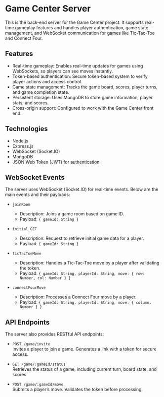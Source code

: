 <h1> Game Center Server </h1>

This is the back-end server for the Game Center project. It supports real-time gameplay features and handles player authentication, game state management, and WebSocket communication for games like Tic-Tac-Toe and Connect Four.


<h2> Features </h2>
<ul>
<li> Real-time gameplay: Enables real-time updates for games using WebSockets, so players can see moves instantly. </li>
<li> Token-based authentication: Secure token-based system to verify player actions and access control. </li>
<li> Game state management: Tracks the game board, scores, player turns, and game completion state. </li>
<li> Persistent storage: Uses MongoDB to store game information, player stats, and scores. </li>
<li> Cross-origin support: Configured to work with the Game Center front end. </li>
</ul>

<h2> Technologies </h2>
<ul>
<li> Node.js </li>
<li> Express.js </li>
<li> WebSocket (Socket.IO) </li>
<li> MongoDB </li>
<li> JSON Web Token (JWT) for authentication </li>
</ul>

<h2> WebSocket Events </h2>

The server uses WebSocket (Socket.IO) for real-time events. Below are the main events and their payloads:
<ul>
<li> <code>joinRoom</code> </li> 
<ul> 
<li> Description: Joins a game room based on game ID. </li>
<li> Payload: <code>{ gameId: String }</code> </li>
  </ul>
</ul>

<ul>
<li> <code>initial_GET</code> </li>
<ul> 
<li> Description: Request to retrieve initial game data for a player. </li>
<li> Payload: <code>{ gameId: String }</code> </li>
  </ul>
</ul>

<ul>
<li> <code>ticTacToeMove</code> </li>  
<ul> 
<li> Description: Handles a Tic-Tac-Toe move by a player after validating the token.</li>
<li> Payload: <code>{ gameId: String, playerId: String, move: { row: Number, col: Number } }</code> </li>
  </ul>
</ul>

<ul>
<li> <code>connectFourMove</code> </li> 
<ul> 
<li> Description: Processes a Connect Four move by a player. </li>
<li> Payload: <code>{ gameId: String, playerId: String, move: { column: Number } }</code> </li>
  </ul>
</ul>

<h2> API Endpoints </h2>

The server also provides RESTful API endpoints:

<ul>
<li> <code>POST /game/invite</code> </li> 
Invites a player to join a game. Generates a link with a token for secure access. </ul>

<ul>
<li> <code>GET /game/:gameId/status</code> </li>
Retrieves the status of a game, including current turn, board state, and scores. </ul>

<ul>
<li> <code>POST /game/:gameId/move</code> </li>
Submits a player’s move. Validates the token before processing. </ul>

